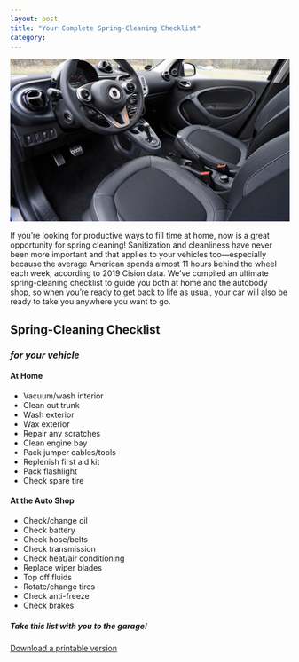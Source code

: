```yaml
---
layout: post
title: "Your Complete Spring-Cleaning Checklist"
category:
---
```


![Clean car after a thorough spring cleaning](/img/spring-cleaning.jpg)

If you’re looking for productive ways to fill time at home, now is a great opportunity for spring cleaning! Sanitization and cleanliness have never been more important and that applies to your vehicles too—especially because the average American spends almost 11 hours behind the wheel each week, according to 2019 Cision data. We’ve compiled an ultimate spring-cleaning checklist to guide you both at home and the autobody shop, so when you’re ready to get back to life as usual, your car will also be ready to take you anywhere you want to go.

## Spring-Cleaning Checklist

### *for your vehicle*

#### At Home
* Vacuum/wash interior
* Clean out trunk
* Wash exterior
* Wax exterior
* Repair any scratches
* Clean engine bay
* Pack jumper cables/tools
* Replenish first aid kit
* Pack flashlight
* Check spare tire

#### At the Auto Shop
* Check/change oil
* Check battery
* Check hose/belts
* Check transmission
* Check heat/air conditioning
* Replace wiper blades
* Top off fluids
* Rotate/change tires
* Check anti-freeze
* Check brakes

##### Take this list with you to the garage!

<div class="col-sm-6">
  <a href="/documents/your-complete-spring-cleaning-checklist.pdf" class="btn btn-primary heroButton" target="\_blank">Download a printable version</a>
</div>
<div style="height:50px;"></div>
